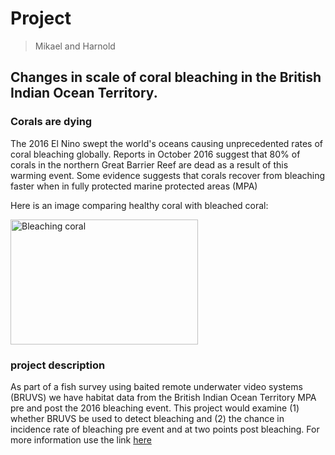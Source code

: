 # Project
> Mikael and Harnold

## Changes in scale of coral bleaching in the British Indian Ocean Territory.

### Corals are dying
The 2016 El Nino swept the world's oceans causing unprecedented rates of coral bleaching globally. Reports in October 2016 suggest that 80% of corals in the northern Great Barrier Reef are dead as a result of this warming event. Some evidence suggests that corals recover from bleaching faster when in fully protected marine protected areas (MPA)


Here is an image comparing healthy coral with bleached coral:

<img src="https://analytik.co.uk/wp-content/uploads/2019/03/healthy-vs-bleached-coral.jpg" alt="Bleaching coral" width="300" height="200">

### project description
As part of a fish survey using baited remote underwater video systems (BRUVS) we have habitat data from the British Indian Ocean Territory MPA pre and post the 2016 bleaching event. This project would examine (1) whether BRUVS be used to detect bleaching and (2) the chance in incidence rate of bleaching pre event and at two points post bleaching.
For more information use the link [here](https://www.youtube.com/watch?v=dQw4w9WgXcQ) 
